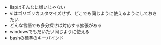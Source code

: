 * lispはそんなに嫌いじゃない
* viはゴリゴリカスタマイズせず、どこでも同じように使えるようにしておきたい
* どんな言語でも多分探せば対応する拡張がある
* windowsでもだいたい同じように使える
* bashの標準のキーバインド

